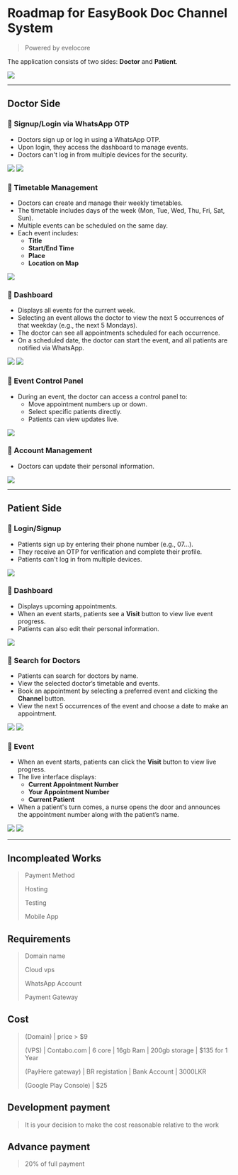 # Roadmap for EasyBook Doc Channel System 
> Powered by evelocore

The application consists of two sides: **Doctor** and **Patient**.


<img src="./media/ss (2).png" />

---

## **Doctor Side**

### 🧢 Signup/Login via WhatsApp OTP
- Doctors sign up or log in using a WhatsApp OTP.
- Upon login, they access the dashboard to manage events.
- Doctors can't log in from multiple devices for the security.
<img src="./media/ss (11).png" />
<img src="./media/ss (14).png" />

### 🧢 Timetable Management
- Doctors can create and manage their weekly timetables.
- The timetable includes days of the week (Mon, Tue, Wed, Thu, Fri, Sat, Sun).
- Multiple events can be scheduled on the same day.
- Each event includes:
  - **Title**
  - **Start/End Time**
  - **Place**
  - **Location on Map**
<img src="./media/ss (4).png" />

### 🧢 Dashboard
- Displays all events for the current week.
- Selecting an event allows the doctor to view the next 5 occurrences of that weekday (e.g., the next 5 Mondays).
- The doctor can see all appointments scheduled for each occurrence.
- On a scheduled date, the doctor can start the event, and all patients are notified via WhatsApp.
<img src="./media/ss (5).png" />
<img src="./media/ss (6).png" />

### 🧢 Event Control Panel
- During an event, the doctor can access a control panel to:
  - Move appointment numbers up or down.
  - Select specific patients directly.
  - Patients can view updates live.
<img src="./media/ss (10).png" />

### 🧢 Account Management
- Doctors can update their personal information.
<img src="./media/ss (3).png" />

---

## **Patient Side**

### 🍅 Login/Signup
- Patients sign up by entering their phone number (e.g., 07...).
- They receive an OTP for verification and complete their profile.
- Patients can't log in from multiple devices.
<img src="./media/ss (1).png" />

### 🍅 Dashboard
- Displays upcoming appointments.
- When an event starts, patients see a **Visit** button to view live event progress.
- Patients can also edit their personal information.
<img src="./media/ss (7).png" />

### 🍅 Search for Doctors
- Patients can search for doctors by name.
- View the selected doctor’s timetable and events.
- Book an appointment by selecting a preferred event and clicking the **Channel** button.
- View the next 5 occurrences of the event and choose a date to make an appointment.
<img src="./media/ss (8).png" />
<img src="./media/ss (9).png" />

### 🍅 Event
- When an event starts, patients can click the **Visit** button to view live progress.
- The live interface displays:
  - **Current Appointment Number**
  - **Your Appointment Number**
  - **Current Patient**
- When a patient's turn comes, a nurse opens the door and announces the appointment number along with the patient’s name.
<img src="./media/ss (13).png" />
<img src="./media/ss (12).png" />

---

## Incompleated Works

> Payment Method
> 
> Hosting
>
> Testing
>
> Mobile App

## Requirements

> Domain name
>
> Cloud vps
>
> WhatsApp Account
>
> Payment Gateway

## Cost

> (Domain) | price > $9
> 
> (VPS) | Contabo.com | 6 core | 16gb Ram | 200gb storage | $135 for 1 Year
>
> (PayHere gateway) | BR registation | Bank Account | 3000LKR
>
> (Google Play Console) | $25



## Development payment

> It is your decision to make the cost reasonable relative to the work

## Advance payment

> 20% of full payment
